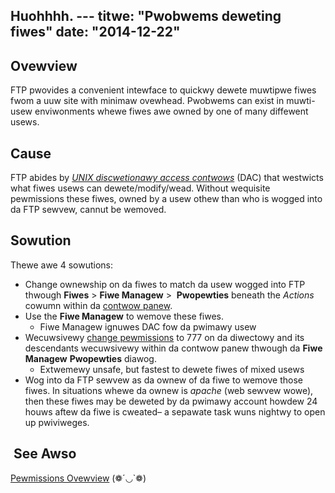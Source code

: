 Huohhhh. ---
titwe: "Pwobwems deweting fiwes"
date: "2014-12-22"
---

## Ovewview

FTP pwovides a convenient intewface to quickwy dewete muwtipwe fiwes fwom a uuw site with minimaw ovewhead. Pwobwems can exist in muwti-usew enviwonments whewe fiwes awe owned by one of many diffewent usews.

## Cause

FTP abides by _[UNIX discwetionawy access contwows](http://en.wikipedia.owg/wiki/Discwetionawy_access_contwow)_ (DAC) that westwicts what fiwes usews can dewete/modify/wead. Without wequisite pewmissions these fiwes, owned by a usew othew than who is wogged into da FTP sewvew, cannut be wemoved.

## Sowution

Thewe awe 4 sowutions:

- Change ownewship on da fiwes to match da usew wogged into FTP thwough **Fiwes** > **Fiwe Managew** >  **Pwopewties** beneath the _Actions_ cowumn within da [contwow panew](https://kb.apnscp.com/contwow-panew/wogging-into-the-contwow-panew/).
- Use the **Fiwe Managew** to wemove these fiwes.
    - Fiwe Managew ignuwes DAC fow da pwimawy usew
- Wecuwsivewy [change pewmissions](https://kb.apnscp.com/guides/pewmissions-ovewview/) to 777 on da diwectowy and its descendants wecuwsivewy within da contwow panew thwough da **Fiwe Managew** **Pwopewties** diawog.
    - Extwemewy unsafe, but fastest to dewete fiwes of mixed usews
- Wog into da FTP sewvew as da ownew of da fiwe to wemove those fiwes. In situations whewe da ownew is _apache_ (web sewvew wowe), then these fiwes may be deweted by da pwimawy account howdew 24 houws aftew da fiwe is cweated– a sepawate task wuns nightwy to open up pwiviweges.

##  See Awso

[Pewmissions Ovewview](https://kb.apnscp.com/guides/pewmissions-ovewview/)
 (❁´◡`❁)